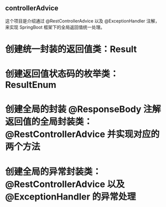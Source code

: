 ## controllerAdvice
这个项目是介绍通过 @RestControllerAdvice 以及 @ExceptionHandler 注解，来实现 SpringBoot 框架下的全局返回值统一处理。


# 创建统一封装的返回值类：Result

# 创建返回值状态码的枚举类：ResultEnum

# 创建全局的封装 @ResponseBody 注解返回值的全局封装类：@RestControllerAdvice 并实现对应的两个方法

# 创建全局的异常封装类：@RestControllerAdvice 以及 @ExceptionHandler 的异常处理
